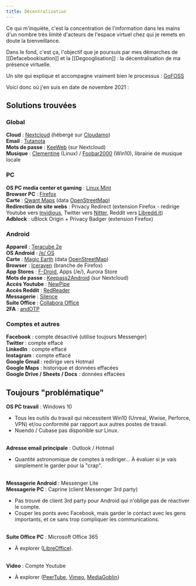 ```yaml
---
title: Décentralization
---
```

Ce qui m'inquiète, c'est la concentration de l'information dans les mains d'un nombre très limité d'acteurs de l'espace virtuel chez qui je remets en doute la bienveillance.
 
Dans le fond, c'est ça, l'objectif que je poursuis par mes démarches de [[Defacebookisation]] et la [[Degooglisation]] : la décentralisation de ma présence virtuelle. 

Un site qui explique et accompagne vraiment bien le processus : [GoFOSS](https://gofoss.today/)

Voici donc où j'en suis en date de novembre 2021 : 

## Solutions trouvées

### Global
**Cloud** : [Nextcloud](https://nextcloud.com/) (hébergé sur [Cloudamo](https://cloudamo.com/))
<br>**Email** : [Tutanota](https://tutanota.com/)
<br>**Mots de passe** : [KeeWeb](https://keeweb.info/) (sur Nextcloud)
<br>**Musique** : [Clementine](https://www.clementine-player.org/) (Linux) / [Foobar2000](https://www.foobar2000.org/) (Win10), librairie de musique locale

### PC
**OS PC media center et gaming** : [Linux Mint](https://linuxmint.com/)
<br>**Browser PC** : [Firefox](https://www.mozilla.org/en-CA/firefox/products/)
<br>**Carte** : [Qwant Maps](https://www.qwant.com/maps/) (data [OpenStreetMap](https://www.openstreetmap.org/))
<br>**Redirection de site webs** : Privacy Redirect (extension Firefox - redirige Youtube vers [Invidious](https://yewtu.be/), Twitter vers [Nitter](https://nitter.net/), Reddit vers [Libredd.it](https://libredd.it/))
<br>**Adblock** : uBlock Origin + Privacy Badger (extension Firefox)

### Android
**Appareil** : [Teracube 2e](https://myteracube.com/)
<br>**OS Android** : [/e/ OS](https://e.foundation/e-os/)
<br>**Carte** : [Magic Earth](https://www.magicearth.com/) (data [OpenStreetMap](https://www.openstreetmap.org/))
<br>**Browser** : [Iceraven](https://github.com/fork-maintainers/iceraven-browser#readme) (branche de Firefox)
<br>**App Stores** : [F-Droid](https://f-droid.org/), Apps (/e/), Aurora Store
<br>**Mots de passe** : [Keepass2Android](https://github.com/PhilippC/keepass2android) (sur Nextcloud)
<br>**Accès Youtube** : [NewPipe](https://newpipe.net/)
<br>**Accès Reddit** : [RedReader](https://github.com/QuantumBadger/RedReader)
<br>**Messagerie** : [Silence](https://silence.im/)
<br>**Suite Office** : [Collabora Office](https://www.collaboraoffice.com/solutions/collabora-office-android-ios/)
<br>**2FA** : [andOTP](https://github.com/andOTP/andOTP)

### Comptes et autres
**Facebook** : compte désactivé (utilise toujours Messenger)
<br>**Twitter** : compte effacé
<br>**LinkedIn** : compte effacé
<br>**Instagram** : compte effacé
<br>**Google Gmail** : redirige vers Hotmail
<br>**Google Maps** : historique et données effacées
<br>**Google Drive / Sheets / Docs** : données effacées

## Toujours "problématique"
**OS PC travail** : Windows 10
* Tous les outils du travail qui nécessitent Win10 (Unreal, Wwise, Perforce, VPN) et/ou conformité par rapport aux autres postes de travail.
* Nuendo / Cubase pas disponible sur Linux.

<br>**Adresse email principale** : Outlook / Hotmail
* Quantité astronomique de comptes à rediriger... À évaluer si je vais simplement le garder pour la "crap".

<br>**Messagerie Android** : Messenger Lite
<br>**Messagerie PC** : Caprine (client Messenger 3rd party)
* Pas trouvé de client 3rd party pour Android qui n'oblige pas de réactiver le compte.
* Couper les ponts avec Facebook, mais garder le contact avec les gens importants, et ce sans trop compliquer les communications.

<br>**Suite Office PC** : Microsoft Office 365
* À explorer ([LibreOffice](https://www.libreoffice.org/)).

<br>**Video** : Compte Youtube
* À explorer ([PeerTube](https://joinpeertube.org/), [Vimeo](https://vimeo.com/), [MediaGoblin](https://mediagoblin.org/))
